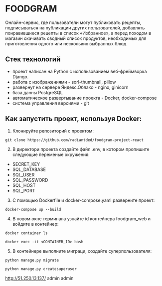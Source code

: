 # FOODGRAM

Онлайн-сервис, где пользователи могут публиковать рецепты, подписываться на публикации других пользователей, добавлять понравившиеся рецепты в список «Избранное», а перед походом в магазин скачивать сводный список продуктов, необходимых для приготовления одного или нескольких выбранных блюд


## Стек технологий
- проект написан на Python с использованием веб-фреймворка Django.
- работа с изображениями - sorl-thumbnail, pillow
- развернут на сервере Яндекс.Облако - nginx, ginicorn
- база данны PostgreSQL
- автоматическое развертывание проекта - Docker, docker-compose
- система управления версиями - git

## Как запустить проект, используя Docker:

1) Клонируйте репозиторий с проектом:
```
git clone https://github.com/radiantded/foodgram-project-react

```

2) В директори проекта создайте файл .env, в котором пропишите следующие переменые окружения:

- SECRET_KEY
- SQL_DATABASE
- SQL_USER
- SQL_PASSWORD
- SQL_HOST
- SQL_PORT

3) С помощью Dockerfile и docker-compose.yaml разверните проект:

```
docker-compose up --build

```

4) В новом окне терминала узнайте id контейнера foodgram_web и войдите в контейнер:

```
docker container ls

```

```
docker exec -it <CONTAINER_ID> bash

```

5) В контейнере выполните миграци, создайте суперпользователя:

```
python manage.py migrate

python manage.py createsuperuser

```
http://51.250.13.137/
admin
admin